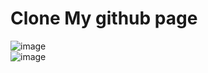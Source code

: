 # Clone My github page <br>
![image](https://user-images.githubusercontent.com/110189253/224466328-ec8b33f0-db4a-45ab-a7b1-0f895608df27.png)<br>
![image](https://user-images.githubusercontent.com/110189253/224466348-d6ea7059-a018-4053-b4f8-9d1cfa60dc63.png)<br>


